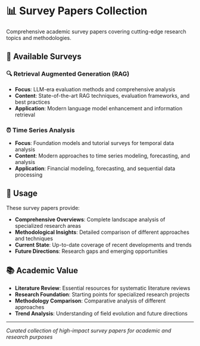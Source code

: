 # 📊 Survey Papers Collection

Comprehensive academic survey papers covering cutting-edge research topics and methodologies.

## 📁 Available Surveys

### 🔍 Retrieval Augmented Generation (RAG)
- **Focus**: LLM-era evaluation methods and comprehensive analysis
- **Content**: State-of-the-art RAG techniques, evaluation frameworks, and best practices
- **Application**: Modern language model enhancement and information retrieval

### ⏰ Time Series Analysis
- **Focus**: Foundation models and tutorial surveys for temporal data analysis
- **Content**: Modern approaches to time series modeling, forecasting, and analysis
- **Application**: Financial modeling, forecasting, and sequential data processing

## 🎯 Usage

These survey papers provide:
- **Comprehensive Overviews**: Complete landscape analysis of specialized research areas
- **Methodological Insights**: Detailed comparison of different approaches and techniques
- **Current State**: Up-to-date coverage of recent developments and trends
- **Future Directions**: Research gaps and emerging opportunities

## 📚 Academic Value

- **Literature Review**: Essential resources for systematic literature reviews
- **Research Foundation**: Starting points for specialized research projects
- **Methodology Comparison**: Comparative analysis of different approaches
- **Trend Analysis**: Understanding of field evolution and future directions

---

*Curated collection of high-impact survey papers for academic and research purposes*
